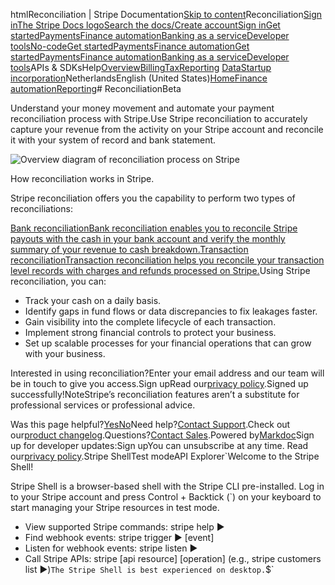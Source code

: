 htmlReconciliation | Stripe Documentation[Skip to content](#main-content)Reconciliation[Sign in](https://dashboard.stripe.com/login?redirect=https%3A%2F%2Fdocs.stripe.com%2Freconciliation)[The Stripe Docs logo](/)[Search the docs/](#)[Create account](https://dashboard.stripe.com/register)[Sign in](https://dashboard.stripe.com/login?redirect=https%3A%2F%2Fdocs.stripe.com%2Freconciliation)[Get started](/get-started)[Payments](/payments)[Finance automation](/finance-automation)[Banking as a service](/financial-services)[Developer tools](/development)[No-code](/no-code)[Get started](/get-started)[Payments](/payments)[Finance automation](/finance-automation)[](#)[Get started](/get-started)[Payments](/payments)[Finance automation](/finance-automation)[Banking as a service](/financial-services)[Developer tools](/development)[](#)APIs & SDKsHelp[Overview](/docs/finance-automation)[Billing](#)[Tax](#)[Reporting](#)
[Data](#)[Startup incorporation](#)NetherlandsEnglish (United States)[](#)[](#)[Home](/docs)[Finance automation](/docs/finance-automation)[Reporting](/docs/stripe-reports)# ReconciliationBeta

Understand your money movement and automate your payment reconciliation process with Stripe.Use Stripe reconciliation to accurately capture your revenue from the activity on your Stripe account and reconcile it with your system of record and bank statement.

![Overview diagram of reconciliation process on Stripe](https://b.stripecdn.com/docs-statics-srv/assets/reconciliation-overview.1200b3825ccb04aeac7508df80d9c180.png)

How reconciliation works in Stripe.

Stripe reconciliation offers you the capability to perform two types of reconciliations:

[Bank reconciliationBank reconciliation enables you to reconcile Stripe payouts with the cash in your bank account and verify the monthly summary of your revenue to cash breakdown.](/reconciliation/bank-reconciliation)[Transaction reconciliationTransaction reconciliation helps you reconcile your transaction level records with charges and refunds processed on Stripe.](/reconciliation/transaction-reconciliation)Using Stripe reconciliation, you can:

- Track your cash on a daily basis.
- Identify gaps in fund flows or data discrepancies to fix leakages faster.
- Gain visibility into the complete lifecycle of each transaction.
- Implement strong financial controls to protect your business.
- Set up scalable processes for your financial operations that can grow with your business.

Interested in using reconciliation?Enter your email address and our team will be in touch to give you access.Sign upRead our[privacy policy](https://stripe.com/privacy).Signed up successfully!NoteStripe’s reconciliation features aren’t a substitute for professional services or professional advice.

Was this page helpful?[Yes](#)[No](#)Need help?[Contact Support](https://support.stripe.com/).Check out our[product changelog](https://stripe.com/blog/changelog).Questions?[Contact Sales](https://stripe.com/contact/sales).Powered by[Markdoc](https://markdoc.dev)Sign up for developer updates:Sign upYou can unsubscribe at any time. Read our[privacy policy](https://stripe.com/privacy).Stripe ShellTest modeAPI Explorer[](https://stripe.com/docs/stripe-cli#install)`Welcome to the Stripe Shell!

Stripe Shell is a browser-based shell with the Stripe CLI pre-installed. Log in to your
Stripe account and press Control + Backtick (`) on your keyboard to start managing your Stripe
resources in test mode.

- View supported Stripe commands: stripe help ▶️
- Find webhook events: stripe trigger ▶️ [event]
- Listen for webhook events: stripe listen ▶
- Call Stripe APIs: stripe [api resource] [operation] (e.g., stripe customers list ▶️)`The Stripe Shell is best experienced on desktop.`$`